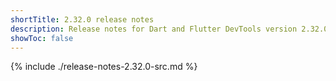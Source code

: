```yaml
---
shortTitle: 2.32.0 release notes
description: Release notes for Dart and Flutter DevTools version 2.32.0.
showToc: false
---
```


{% include ./release-notes-2.32.0-src.md %}
